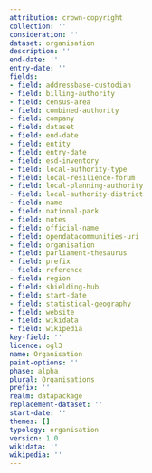 ```yaml
---
attribution: crown-copyright
collection: ''
consideration: ''
dataset: organisation
description: ''
end-date: ''
entry-date: ''
fields:
- field: addressbase-custodian
- field: billing-authority
- field: census-area
- field: combined-authority
- field: company
- field: dataset
- field: end-date
- field: entity
- field: entry-date
- field: esd-inventory
- field: local-authority-type
- field: local-resilience-forum
- field: local-planning-authority
- field: local-authority-district
- field: name
- field: national-park
- field: notes
- field: official-name
- field: opendatacommunities-uri
- field: organisation
- field: parliament-thesaurus
- field: prefix
- field: reference
- field: region
- field: shielding-hub
- field: start-date
- field: statistical-geography
- field: website
- field: wikidata
- field: wikipedia
key-field: ''
licence: ogl3
name: Organisation
paint-options: ''
phase: alpha
plural: Organisations
prefix: ''
realm: datapackage
replacement-dataset: ''
start-date: ''
themes: []
typology: organisation
version: 1.0
wikidata: ''
wikipedia: ''
---
```

